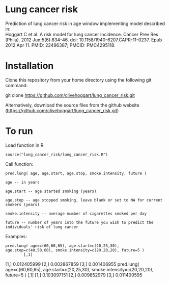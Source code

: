 # Lung cancer risk
Prediction of lung cancer risk in age window implementing model described in:\
Hoggart C et al. A risk model for lung cancer incidence. Cancer Prev Res (Phila). 2012 Jun;5(6):834-46. doi: 10.1158/1940-6207.CAPR-11-0237. Epub 2012 Apr 11. PMID: 22496387; PMCID: PMC4295118.

# Installation
Clone this repository from your home directory using the following git command:

git clone https://github.com/clivehoggart/lung_cancer_risk.git

Alternatively, download the source files from the github website
(https://github.com/clivehoggart/lung_cancer_risk.git)

# To run
Load function in R

	source("lung_cancer_risk/lung_cancer_risk.R")

Call function:

	pred.lung( age, age.start, age.stop, smoke.intensity, future )
	
	age -- in years
	
	age.start -- age started smoking (years)
	
	age.stop -- age stopped smoking, leave blank or set to NA for current smokers (years)
	
	smoke.intensity -- average number of cigarettes smoked per day
	
	future -- number of years into the future you wish to predict the individuals' risk of lung cancer
	
Examples:

	pred.lung( age=c(60,60,65), age.start=c(20,25,30), age.stop=c(40,50,60), smoke.intensity=c(20,20,20), future=5 )
            [,1]
[1,] 0.012405999
[2,] 0.002867859
[3,] 0.001406955
	pred.lung( age=c(60,60,65), age.start=c(20,25,30), smoke.intensity=c(20,20,20), future=5 )
            [,1]
[1,] 0.103097151
[2,] 0.009852979
[3,] 0.011400595

